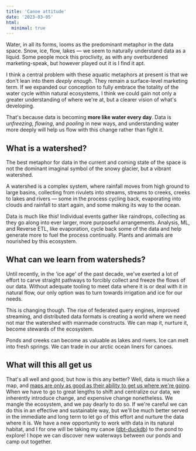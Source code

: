 ```yaml
---
title: 'Canoe attitude'
date: '2023-03-05'
html:
  minimal: true
---
```


Water, in all its forms, looms as the predominant metaphor in the data space. Snow, ice, flow, lakes — we seem to naturally understand data as a liquid. Some people mock this proclivity, as with any overburdened marketing-speak, but however played out it is I find it apt.

I think a central problem with these aquatic metaphors at present is that we don't lean into them _deeply enough_. They remain a surface-level marketing term. If we expanded our conception to fully embrace the totality of the water cycle within natural ecosystems, I think we could gain not only a greater understanding of where we're at, but a clearer vision of what's developing.

That's because data is becoming **more like water every day**. Data is _unfreezing_, _flowing_, and _pooling_ in new ways, and understanding water more deeply will help us flow with this change rather than fight it.

## What is a watershed?

The best metaphor for data in the current and coming state of the space is not the dominant imaginal symbol of the snowy glacier, but a vibrant watershed.

A watershed is a complex system, where rainfall moves from high ground to large basins, collecting from rivulets into streams, streams to creeks, creeks to lakes and rivers — some in the process cycling back, evaporating into clouds and rainfall to start again, and some making its way to the ocean.

Data is much like this! Individual events gather like raindrops, collecting as they go along into ever larger, more purposeful arrangements. Analysis, ML, and Reverse ETL, like evaporation, cycle back some of the data and help generate more to fuel the process continually. Plants and animals are nourished by this ecosystem.

## What can we learn from watersheds?

Until recently, in the 'ice age' of the past decade, we've exerted a lot of effort to carve straight pathways to forcibly collect and freeze the flows of our data. Without adequate tooling to meet data where it is or deal with it in natural flow, our only option was to turn towards irrigation and ice for our needs.

This is changing though. The rise of federated query engines, improved streaming, and distributed data formats is creating a world where we need not mar the watershed with manmade constructs. We can map it, nurture it, become stewards of the ecosystem.

Ponds and creeks can become as valuable as lakes and rivers. Ice can melt into fresh springs. We can trade in our arctic ocean liners for canoes.

## What will this all get us

That's all well and good, but how is this any better? Well, data is much like a map, and [maps are only as good as their ability to get us where we're going](/blog/1). When we have to go to great lengths to shift and centralize our data, we inherently introduce change, and expensive change nonetheless. We mangle the ecosystem, and we pay dearly to do so. If we're careful we can do this in an effective and sustainable way, but we'll be much better served in the immediate and long term to let go of this effort and nurture the data where it is. We have a new opportunity to work with data in its natural habitat, and I for one will be taking my canoe ([dbt-duckdb](https://docs.getdbt.com/reference/warehouse-setups/duckdb-setup)) to the pond to explore! I hope we can discover new waterways between our ponds and camp out together.
